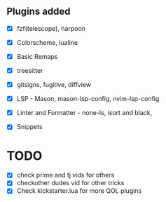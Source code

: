 ## Plugins added
- [x] fzf(telescope), harpoon
- [x] Colorscheme, lualine
- [x] Basic Remaps
- [x] treesitter
- [x] gitsigns, fugitive, diffview
- [x] LSP - Mason, mason-lsp-config, nvim-lsp-config
- [x] Linter and Formatter - none-ls, isort and black,
- [X] Snippets



# TODO
- [x] check prime and tj vids for others
- [x] checkother dudes vid for other tricks
- [x] Check kickstarter.lua for more QOL plugins
